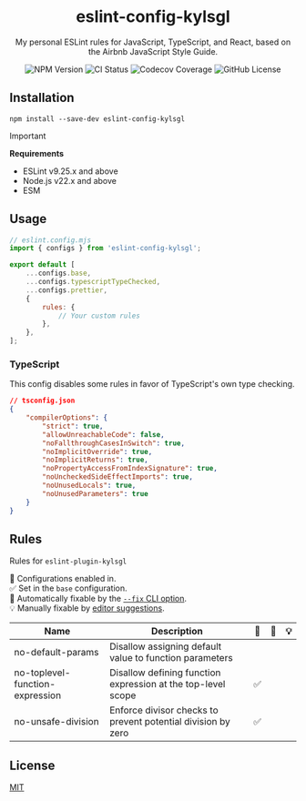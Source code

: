 <h1 align="center">eslint-config-kylsgl</h1>

<p align="center">
    My personal ESLint rules for JavaScript, TypeScript, and React, based on the Airbnb JavaScript Style Guide.
</p>

<div align="center">
    <a href="https://www.npmjs.com/package/eslint-config-kylsgl" style="text-decoration: none;">
        <img alt="NPM Version" src="https://img.shields.io/npm/v/eslint-config-kylsgl" />
    </a>
    <a href="https://github.com/kylsgl/eslint-config-kylsgl-beta/actions/workflows/ci.yml" style="text-decoration: none;">
        <img alt="CI Status" src="https://img.shields.io/github/actions/workflow/status/kylsgl/eslint-config-kylsgl-beta/ci.yml?label=CI" />
    </a>
    <a href="https://codecov.io/github/kylsgl/eslint-config-kylsgl-beta" style="text-decoration: none;">
        <img alt="Codecov Coverage" src="https://codecov.io/github/kylsgl/eslint-config-kylsgl-beta/branch/main/graph/badge.svg?token=7PW768FR8S" />
    </a>
    <a href="https://github.com/kylsgl/eslint-config-kylsgl-beta/blob/master/LICENSE" style="text-decoration: none;">
        <img alt="GitHub License" src="https://img.shields.io/github/license/kylsgl/eslint-config-kylsgl-beta" />
    </a>
</div>


## Installation

```shell
npm install --save-dev eslint-config-kylsgl
```

> [!IMPORTANT]
>
> **Requirements**
>
> - ESLint v9.25.x and above
> - Node.js v22.x and above
> - ESM

## Usage

```js
// eslint.config.mjs
import { configs } from 'eslint-config-kylsgl';

export default [
	...configs.base,
	...configs.typescriptTypeChecked,
	...configs.prettier,
	{
		rules: {
			// Your custom rules
		},
	},
];
```

### TypeScript

This config disables some rules in favor of TypeScript's own type checking.

```json
// tsconfig.json
{
	"compilerOptions": {
		"strict": true,
		"allowUnreachableCode": false,
		"noFallthroughCasesInSwitch": true,
		"noImplicitOverride": true,
		"noImplicitReturns": true,
		"noPropertyAccessFromIndexSignature": true,
		"noUncheckedSideEffectImports": true,
		"noUnusedLocals": true,
		"noUnusedParameters": true
	}
}
```

## Rules

Rules for `eslint-plugin-kylsgl`

💼 Configurations enabled in.\
✅ Set in the `base` configuration.\
🔧 Automatically fixable by the [`--fix` CLI option](https://eslint.org/docs/latest/use/command-line-interface#--fix).\
💡 Manually fixable by [editor suggestions](https://eslint.org/docs/latest/use/core-concepts#rule-suggestions).

| Name                            | Description                                                  | 💼  | 🔧  | 💡  |
| ------------------------------- | ------------------------------------------------------------ | --- | --- | --- |
| no-default-params               | Disallow assigning default value to function parameters      |     |     |     |
| no-toplevel-function-expression | Disallow defining function expression at the top-level scope | ✅  |     |     |
| no-unsafe-division              | Enforce divisor checks to prevent potential division by zero | ✅  |     |     |

## License

[MIT](https://github.com/kylsgl/eslint-config-kylsgl-beta/blob/master/LICENSE)
